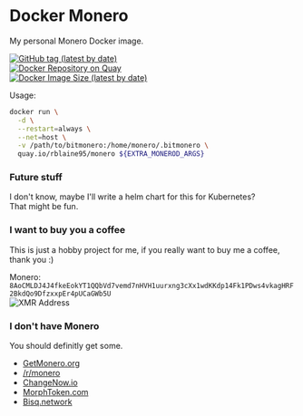 # Docker Monero
My personal Monero Docker image.  

[![GitHub tag (latest by date)](https://img.shields.io/github/v/tag/rblaine95/docker_monero "GitHub tag (latest by date)")](https://github.com/rblaine95/docker_monero/tags)  
[![Docker Repository on Quay](https://quay.io/repository/rblaine95/monero/status "Docker Repository on Quay")](https://quay.io/repository/rblaine95/monero)  
[![Docker Image Size (latest by date)](https://img.shields.io/docker/image-size/rblaine/monero "Docker Image Size (latest by date)")](https://hub.docker.com/r/rblaine/monero)

Usage:
```sh
docker run \
  -d \
  --restart=always \
  --net=host \
  -v /path/to/bitmonero:/home/monero/.bitmonero \
  quay.io/rblaine95/monero ${EXTRA_MONEROD_ARGS}
```

### Future stuff
I don't know, maybe I'll write a helm chart for this for Kubernetes?  
That might be fun.

### I want to buy you a coffee
This is just a hobby project for me, if you really want to buy me a coffee, thank you :)  

Monero: `8AoCMLDJ4J4fkeEokYT1QQbVd7vemd7nHVH1uurxng3cXx1wdKKdp14Fk1PDws4vkagHRF2BkdQo9DfzxxpEr4pUCaGWb5U`  
![XMR Address](https://api.qrserver.com/v1/create-qr-code/?data=8AoCMLDJ4J4fkeEokYT1QQbVd7vemd7nHVH1uurxng3cXx1wdKKdp14Fk1PDws4vkagHRF2BkdQo9DfzxxpEr4pUCaGWb5U&amp;size=150x150 "8AoCMLDJ4J4fkeEokYT1QQbVd7vemd7nHVH1uurxng3cXx1wdKKdp14Fk1PDws4vkagHRF2BkdQo9DfzxxpEr4pUCaGWb5U")

### I don't have Monero
You should definitly get some.  
* [GetMonero.org](https://www.getmonero.org/)
* [/r/monero](https://www.reddit.com/r/monero)  
* [ChangeNow.io](https://changenow.io/)
* [MorphToken.com](https://www.morphtoken.com/)
* [Bisq.network](https://bisq.network/)
